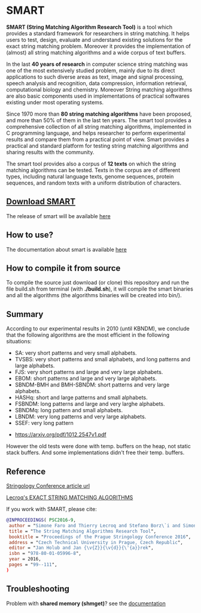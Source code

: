 # SMART
**SMART (String Matching Algorithm Research Tool)** is a tool which provides a standard framework for researchers in string matching. It helps users to test, design, evaluate and understand existing solutions for the exact string matching problem. Moreover it provides the implementation of (almost) all string matching algorithms and a wide corpus of text buffers.

In the last **40 years of research** in computer science string matching was one of the most extensively studied problem, mainly due to its direct applications to such diverse areas as text, image and signal processing, speech analysis and recognition, data compression, information retrieval, computational biology and chemistry. Moreover String matching algorithms are also basic components used in implementations of practical softwares existing under most operating systems.

Since 1970 more than **80 string matching algorithms** have been proposed, and more than 50% of them in the last ten years. The smart tool provides a comprehensive collection of all string matching algorithms, implemented in C programming language, and helps researcher to perform experimental results and compare them from a practical point of view. Smart provides a practical and standard platform for testing string matching algorithms and sharing results with the community.

The smart tool provides also a corpus of **12 texts** on which the string matching algorithms can be tested. Texts in the corpus are of different types, including natural language texts, genome sequences, protein sequences, and random texts with a uniform distribution of characters.

## [Download SMART](https://github.com/smart-tool/smart/releases)
The release of smart will be available [here](https://github.com/smart-tool/smart/releases)

## How to use?
The documentation about smart is available [here](https://www.dmi.unict.it/faro/smart/howto.php)

## How to compile it from source
To compile the source just download (or clone) this repository and run the file build.sh from terminal (with **./build.sh**), it will compile the smart binaries and all the algorithms (the algorithms binaries will be created into bin/).

## Summary

According to our experimental results in 2010 (until KBNDM), we conclude
that the following algorithms are the most efficient in the following situations:

* SA: very short patterns and very small alphabets.
* TVSBS: very short patterns and small alphabets, and long patterns and large alphabets.
* FJS: very short patterns and large and very large alphabets.
* EBOM: short patterns and large and very large alphabets.
* SBNDM-BMH and BMH-SBNDM: short patterns and very large alphabets.
* HASHq: short and large patterns and small alphabets.
* FSBNDM: long patterns and large and very larghe alphabets.
* SBNDMq: long pattern and small alphabets.
* LBNDM: very long patterns and very large alphabets.
* SSEF: very long pattern

- https://arxiv.org/pdf/1012.2547v1.pdf

However the old tests were done with temp. buffers on the heap, not static stack buffers.
And some implementations didn't free their temp. buffers.

## Reference

[Stringology Conference article url](https://www.stringology.org/event/2016/p09.html)

[Lecroq's EXACT STRING MATCHING ALGORITHMS](https://www-igm.univ-mlv.fr/~lecroq/string/)

If you work with SMART, please cite:
```BibTeX
@INPROCEEDINGS( PSC2016-9, 
 author = "Simone Faro and Thierry Lecroq and Stefano Borz\`i and Simone Di Mauro and Alessandro Maggio",
 title = "The String Matching Algorithms Research Tool",
 booktitle = "Proceedings of the Prague Stringology Conference 2016",
 address = "Czech Technical University in Prague, Czech Republic",
 editor = "Jan Holub and Jan {\v{Z}}{\v{d}}{\'{a}}rek",
 isbn = "978-80-01-05996-8",
 year = 2016,
 pages = "99--111",
)
```

## Troubleshooting

Problem with **shared memory (shmget)**? see the [documentation](https://www.dmi.unict.it/faro/smart/howto.php)
